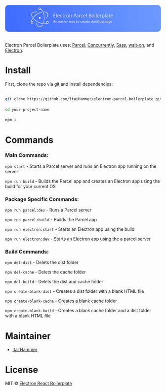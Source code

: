 <div  style="display: flex;flex-direction: row;align-items: center;justify-content: center;" >

<a style="outline: none;" href="https://github.com/ItaiHammer/electron-parcel-boilerplate" >
	<img src="README-picture.png"  alt="drawing"  width="1000"/>
</a>

</div>

<br/>

Electron Parcel Boilerplate uses: [Parcel](https://parceljs.org/), [Concurrently](https://www.npmjs.com/package/concurrently), [Sass](https://www.npmjs.com/package/sass), [wait-on](https://www.npmjs.com/package/wait-on), and [Electron](https://www.electronjs.org/).

# Install

First, clone the repo via git and install dependencies:

```sh

git clone https://github.com/ItaiHammer/electron-parcel-boilerplate.git your-project-name

cd your-project-name

npm i

```

# Commands

### Main Commands:

`npm start` - Starts a Parcel server and runs an Electron app running on the server

`npm run build` - Builds the Parcel app and creates an Electron app using the build for your current OS

### Package Specific Commands:

`npm run parcel:dev` - Runs a Parcel server

`npm run parcel:build` - Builds the Parcel app

`npm run electron:start` - Starts an Electron app using the build

`npm run electron:dev` - Starts an Electron app using the a parcel server

### Build Commands:

`npm del-dist` - Delets the dist folder

`npm del-cache` - Delets the cache folder

`npm del-build` - Delets the dist and cache folder

`npm create-blank-dist` - Creates a dist folder with a blank HTML file

`npm create-blank-cache` - Creates a blank cache folder

`npm create-blank-build` - Creates a blank cache folder and a dist folder with a blank HTML file

# Maintainer

-   [Itai Hammer](https://github.com/ItaiHammer)

# License

MIT © [Electron React Boilerplate](https://github.com/ItaiHammer/electron-parcel-boilerplate)
